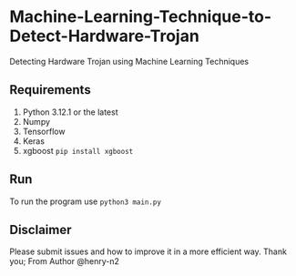 # Machine-Learning-Technique-to-Detect-Hardware-Trojan
Detecting Hardware Trojan using Machine Learning Techniques

## Requirements
1. Python  3.12.1 or the latest
2. Numpy
3. Tensorflow
4. Keras
5. xgboost ```pip install xgboost```

## Run
To run the program use ```python3 main.py```

## Disclaimer
Please submit issues and how to improve it in a more efficient way.
Thank you;
From Author
@henry-n2


